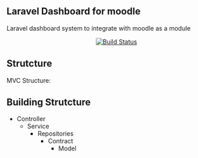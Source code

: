 ## Laravel Dashboard for moodle

Laravel dashboard system to integrate with moodle as a module

<p align="center">
<a href="https://travis-ci.org/laravel/framework"><img src="https://travis-ci.org/laravel/framework.svg" alt="Build Status"></a>
</p>

## Strutcture

MVC Structure:

## Building Strutcture

- Controller 
    - Service
        - Repositories
            - Contract
                - Model
              
